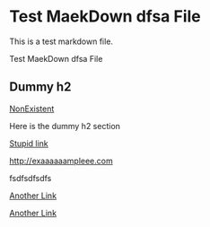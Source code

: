 # Test MaekDown dfsa File

This is a test markdown file.

Test MaekDown dfsa File

## Dummy h2

[NonExistent](./myfile.md)

Here is the dummy h2 section

[Stupid link](https:://fsdfdsfsdf.com)

http://exaaaaaampleee.com

fsdfsdfsdfs

[Another Link](http://exaaaaaampleee.com)

[Another Link](http://exaaaaaampleee.com)
